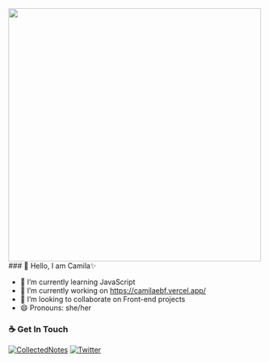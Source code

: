 <img align='center' src="https://archillect.com/254986" width="500">
### 👋 Hello, I am Camila✨

- 🌱 I’m currently learning JavaScript 
- 🔭 I’m currently working on https://camilaebf.vercel.app/
- 👯 I’m looking to collaborate on Front-end projects
- 😄 Pronouns: she/her

### ☕ Get In Touch
[![CollectedNotes](https://img.shields.io/badge/CollectedNotes-CollectedNotes-lightgrey)](https://collectednotes.com/camilaebf)
[![Twitter](https://img.shields.io/badge/-Twitter-blue?style=flat&logo=Twitter&logoColor=white)](https://twitter.com/Cami__BF)


